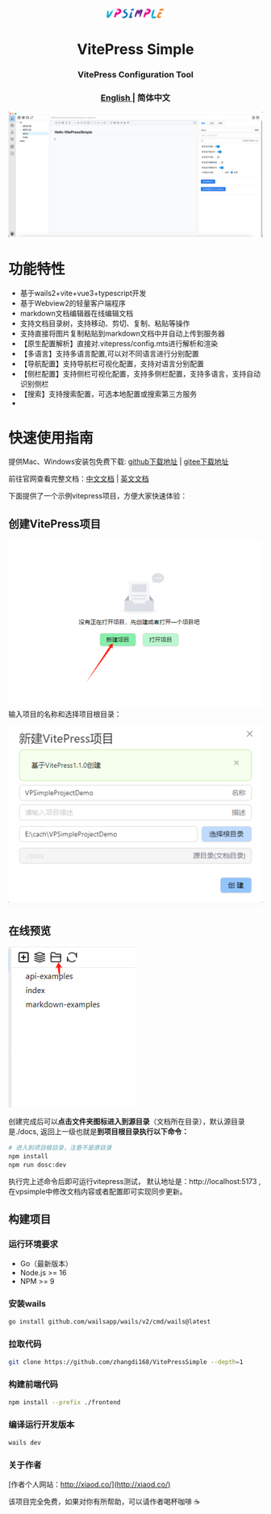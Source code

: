 
<div align="center">
<a href="https://github.com/zhangdi168/VitePressSimple">
<img src="./docs/vpstatic/images/vpsimple.png" width="120"/></a>
</div>
<h1 align="center">VitePress Simple</h1>

<h3 align="center"> VitePress Configuration Tool </h3>

<h3 align="center">
<a href="https://github.com/zhangdi168/VitePressSimple">English
</a>  | 
<strong>简体中文</strong>
</h3>


![vpsimple](./docs/vpstatic/images/demo.png)

# 功能特性
* 基于wails2+vite+vue3+typescript开发
* 基于Webview2的轻量客户端程序
* markdown文档编辑器在线编辑文档
* 支持文档目录树，支持移动、剪切、复制、粘贴等操作
* 支持直接将图片复制粘贴到markdown文档中并自动上传到服务器
* 【原生配置解析】直接对.vitepress/config.mts进行解析和渲染
* 【多语言】支持多语言配置,可以对不同语言进行分别配置
* 【导航配置】支持导航栏可视化配置，支持对语言分别配置
* 【侧栏配置】支持侧栏可视化配置，支持多侧栏配置，支持多语言，支持自动识别侧栏
* 【搜索】支持搜索配置，可选本地配置或搜索第三方服务
* 
# 快速使用指南

提供Mac、Windows安装包免费下载:
[github下载地址](https://githubs.com/zhangdi168/VitePressSimple/releases) 
| [gitee下载地址](https://gitee.com/zhangdi168/VitePressSimple/releases)

前往官网查看完整文档：[中文文档](http://vpsimple.xiaod.co/zh) |
[英文文档](http://vpsimple.xiaod.co/en)

下面提供了一个示例vitepress项目，方便大家快速体验：
## 创建VitePress项目
![创建vitepress项目](./docs/vpstatic/images/20240416/9323bce8-7c90-439d-9b1b-49aec08211ea.png)
输入项目的名称和选择项目根目录：

![4631dcde70f7427bb5d07a2bd6d80b76.png](./docs/vpstatic/images/20240416/4631dcde-70f7-427b-b5d0-7a2bd6d80b76.png)
## 在线预览
![img.png](./docs/vpstatic/images/openInDir.png)

创建完成后可以**点击文件夹图标进入到源目录**（文档所在目录），默认源目录是./docs,
返回上一级也就是**到项目根目录执行以下命令：**



```bash
# 进入到项目根目录，注意不是原目录
npm install
npm run dosc:dev
```
执行完上述命令后即可运行vitepress测试，
默认地址是：http://localhost:5173 ,
在vpsimple中修改文档内容或者配置即可实现同步更新。



## 构建项目

### 运行环境要求

* Go（最新版本）
* Node.js >= 16
* NPM >= 9

### 安装wails

```bash
go install github.com/wailsapp/wails/v2/cmd/wails@latest
```

### 拉取代码

```bash
git clone https://github.com/zhangdi168/VitePressSimple --depth=1
```

### 构建前端代码

```bash
npm install --prefix ./frontend
```

### 编译运行开发版本

```bash
wails dev
```




### 关于作者
[作者个人网站：http://xiaod.co/](http://xiaod.co/) 

该项目完全免费，如果对你有所帮助，可以请作者喝杯咖啡 ☕️



